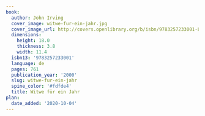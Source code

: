 ```yaml
---
book:
  author: John Irving
  cover_image: witwe-fur-ein-jahr.jpg
  cover_image_url: http://covers.openlibrary.org/b/isbn/9783257233001-L.jpg
  dimensions:
    height: 18.0
    thickness: 3.8
    width: 11.4
  isbn13: '9783257233001'
  language: de
  pages: 761
  publication_year: '2000'
  slug: witwe-fur-ein-jahr
  spine_color: '#fdfde4'
  title: Witwe für ein Jahr
plan:
  date_added: '2020-10-04'
---
```

